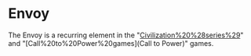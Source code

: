 # Envoy

The Envoy is a recurring element in the "[Civilization%20%28series%29](Civilization)" and "[Call%20to%20Power%20games](Call to Power)" games.